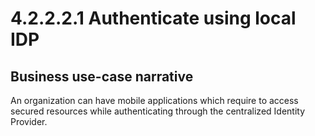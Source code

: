 # 4.2.2.2.1 Authenticate using local IDP

## Business use-case narrative
An organization can have mobile applications which require to access secured resources while authenticating through the 
centralized Identity Provider. 

